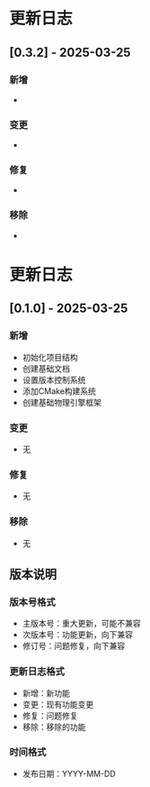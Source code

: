# 更新日志

## [0.3.2] - 2025-03-25

### 新增
- 

### 变更
- 

### 修复
- 

### 移除
- 

# 更新日志

## [0.1.0] - 2025-03-25

### 新增
- 初始化项目结构
- 创建基础文档
- 设置版本控制系统
- 添加CMake构建系统
- 创建基础物理引擎框架

### 变更
- 无

### 修复
- 无

### 移除
- 无

## 版本说明

### 版本号格式
- 主版本号：重大更新，可能不兼容
- 次版本号：功能更新，向下兼容
- 修订号：问题修复，向下兼容

### 更新日志格式
- 新增：新功能
- 变更：现有功能变更
- 修复：问题修复
- 移除：移除的功能

### 时间格式
- 发布日期：YYYY-MM-DD 
